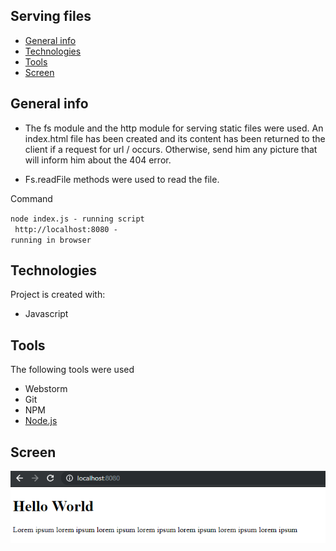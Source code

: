## Serving files
* [General info](#general-info)
* [Technologies](#technologies)
* [Tools](#tools)
* [Screen](#screen)

## General info
* The fs module and the http module for serving static files were used. An index.html file has been created and its 
content has been returned to the client if a request for url / occurs. Otherwise, send him any picture that will 
inform him about the 404 error.

* Fs.readFile methods were used to read the file.

Command

<code>node index.js - running script<BR>
http://localhost:8080 - running in browser</code>


## Technologies
Project is created with:
* Javascript

## Tools
The following tools were used
* Webstorm
* Git
* NPM
* <a href="https://nodejs.org/en/">Node.js</a>

## Screen 
![Screen](https://github.com/wojtekboj/module_13-13.8/blob/master/images/screencapture.png)